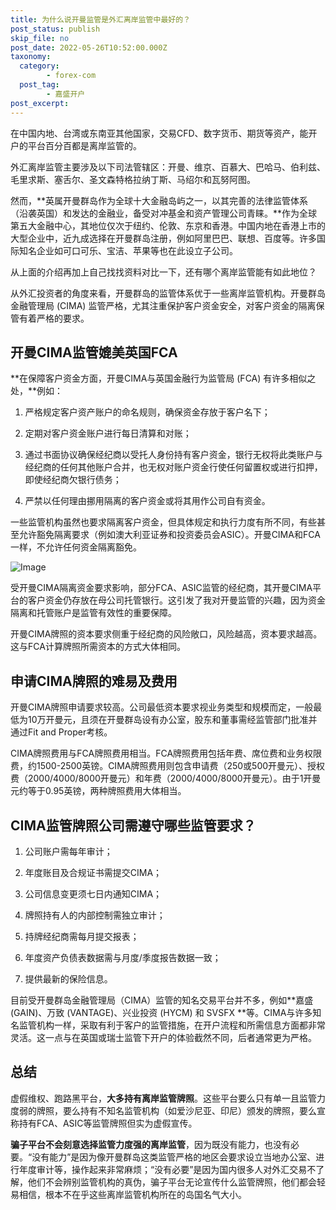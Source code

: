 ```yaml
---
title: 为什么说开曼监管是外汇离岸监管中最好的？
post_status: publish
skip_file: no
post_date: 2022-05-26T10:52:00.000Z
taxonomy:
  category:
        - forex-com
  post_tag:
        - 嘉盛开户
post_excerpt: 
---
```

在中国内地、台湾或东南亚其他国家，交易CFD、数字货币、期货等资产，能开户的平台百分百都是离岸监管的。

外汇离岸监管主要涉及以下司法管辖区：开曼、维京、百慕大、巴哈马、伯利兹、毛里求斯、塞舌尔、圣文森特格拉纳丁斯、马绍尔和瓦努阿图。

然而，**英属开曼群岛作为全球十大金融岛屿之一，以其完善的法律监管体系（沿袭英国）和发达的金融业，备受对冲基金和资产管理公司青睐。**作为全球第五大金融中心，其地位仅次于纽约、伦敦、东京和香港。中国内地在香港上市的大型企业中，近九成选择在开曼群岛注册，例如阿里巴巴、联想、百度等。许多国际知名企业如可口可乐、宝洁、苹果等也在此设立子公司。

从上面的介绍再加上自己找找资料对比一下，还有哪个离岸监管能有如此地位？

从外汇投资者的角度来看，开曼群岛的监管体系优于一些离岸监管机构。开曼群岛金融管理局 (CIMA) 监管严格，尤其注重保护客户资金安全，对客户资金的隔离保管有着严格的要求。

## 开曼CIMA监管媲美英国FCA

**在保障客户资金方面，开曼CIMA与英国金融行为监管局 (FCA) 有许多相似之处，**例如：

1. 严格规定客户资产账户的命名规则，确保资金存放于客户名下；

1. 定期对客户资金账户进行每日清算和对账；

1. 通过书面协议确保经纪商以受托人身份持有客户资金，银行无权将此类账户与经纪商的任何其他账户合并，也无权对账户资金行使任何留置权或进行扣押，即使经纪商欠银行债务；

1. 严禁以任何理由挪用隔离的客户资金或将其用作公司自有资金。

一些监管机构虽然也要求隔离客户资金，但具体规定和执行力度有所不同，有些甚至允许豁免隔离要求（例如澳大利亚证券和投资委员会ASIC）。开曼CIMA和FCA一样，不允许任何资金隔离豁免。

![Image](https://prod-files-secure.s3.us-west-2.amazonaws.com/39ed1227-6d7d-4570-be36-9ccd4a2c4241/bd849744-3fcb-4a37-8312-357962c8f065/image.png?X-Amz-Algorithm=AWS4-HMAC-SHA256&X-Amz-Content-Sha256=UNSIGNED-PAYLOAD&X-Amz-Credential=ASIAZI2LB466YQUTHKZN%2F20250908%2Fus-west-2%2Fs3%2Faws4_request&X-Amz-Date=20250908T161403Z&X-Amz-Expires=3600&X-Amz-Security-Token=IQoJb3JpZ2luX2VjEFgaCXVzLXdlc3QtMiJHMEUCIQDlywJ4cFT4vZ4utmrgQsd0alH6FZ8kNkMdnPprzSRjIQIgN%2Fpe7U%2FH%2FCGNQ5yotrxYjpIRt8A8tCqr5uNvTB7FLwIqiAQIwf%2F%2F%2F%2F%2F%2F%2F%2F%2F%2FARAAGgw2Mzc0MjMxODM4MDUiDIbV0LF%2FwxWdwtqOISrcAwCDE1Jik26%2FjEtmO4EFWh%2BLMUwcCLiOTP3jFrVvF2g7MblRhLFhNFGjU2KamOe6ZxvBFVJdoh3subK8eTc8S869GU5BQ1k3wWNCl0ykXT74s7YnYIojBVvUo%2FYaZkHZM1ozWehlSeqiqLsjHUv2YupyV1nZBCTRyhmhbW4WXMPSASQrbUDh5bY%2F%2BYEG6JolGB24a3E%2BSzcy2%2Fim3xOtGpZcR7h5SwLBIKQ%2FEvkOGx62ASo52YyGbe9A1HAi%2BkNTb3HZMZfc%2BNHa0lcTL85FCQPow5q95kvm3z7n24GO9ybZ9WkQqxdtXP7RgCZF%2B5HrGjzug6F%2F0BeDg1UhwEhtGQ9iGh8ZltzgeRtnknwSl5mpu1S2bkEqSTAqd5mDrxxfHIVo9q6F1fzIDzVHcOErJYpllOzSNU5Rw1jFqFCkS6gqhK0Ntvk3AP4DyYSXgmjYyVFtzKwyP89PAF77nkqpkyjGzuT%2B0BaMEs1ovKclR%2BX5fNCh4zbBKOV8k0Fi%2Fk0rkI8WB0lkPEE%2BMyv00naUwe3EHNvnexpNxYe5Niyfq%2BP%2FUKOtgmlLUinYl1LWcwIW5fF7Z45XmGsZgtTLe9RT8z0fwwqDqpJvNJTktRGm0KJ%2BT7uyKNFoeDH57Y6gMOfw%2B8UGOqUB%2BhHCbkudL6Y1g6%2BUKpH3z%2B4g8iio6X0BjCXxt1MkegtGiQzhNRzMiT4%2FVpkxB8tk3Fljeb%2Fm8fXQ9VN99dgFGXQq8jFQvS608T1aEJ2nUm6A2J1in5KXItsdG%2BN3tiJru6VZ6QkeTn90aXUOHQTGpzYI0oTDMKm1eXvaUwTM5VVqIj17FezWB2Yh57sflXzQWBIs5EpH7eGzEJe8dlONOcO5Fz9W&X-Amz-Signature=641c5d48d71c5a55d1920c549829bfc3364b1dafc95aea5e2316dc13cecd33fd&X-Amz-SignedHeaders=host&x-amz-checksum-mode=ENABLED&x-id=GetObject)

受开曼CIMA隔离资金要求影响，部分FCA、ASIC监管的经纪商，其开曼CIMA平台的客户资金仍存放在母公司托管银行。这引发了我对开曼监管的兴趣，因为资金隔离和托管账户是监管有效性的重要保障。

开曼CIMA牌照的资本要求侧重于经纪商的风险敞口，风险越高，资本要求越高。这与FCA计算牌照所需资本的方式大体相同。

## **申请CIMA牌照的难易及费用**

开曼CIMA牌照申请要求较高。公司最低资本要求视业务类型和规模而定，一般最低为10万开曼元，且须在开曼群岛设有办公室，股东和董事需经监管部门批准并通过Fit and Proper考核。

CIMA牌照费用与FCA牌照费用相当。FCA牌照费用包括年费、席位费和业务权限费，约1500-2500英镑。CIMA牌照费用则包含申请费（250或500开曼元）、授权费（2000/4000/8000开曼元）和年费（2000/4000/8000开曼元）。由于1开曼元约等于0.95英镑，两种牌照费用大体相当。

## CIMA监管牌照公司需遵守哪些监管要求？

1. 公司账户需每年审计；

1. 年度账目及合规证书需提交CIMA；

1. 公司信息变更须七日内通知CIMA；

1. 牌照持有人的内部控制需独立审计；

1. 持牌经纪商需每月提交报表；

1. 年度资产负债表数据需与月度/季度报告数据一致；

1. 提供最新的保险信息。

目前受开曼群岛金融管理局（CIMA）监管的知名交易平台并不多，例如**嘉盛 (GAIN)、万致 (VANTAGE)、兴业投资 (HYCM) 和 SVSFX **等。CIMA与许多知名监管机构一样，采取有利于客户的监管措施，在开户流程和所需信息方面都非常灵活。这一点与在英国或瑞士监管下开户的体验截然不同，后者通常更为严格。

## 总结

虚假维权、跑路黑平台，**大多持有离岸监管牌照**。这些平台要么只有单一且监管力度弱的牌照，要么持有不知名监管机构（如爱沙尼亚、印尼）颁发的牌照，要么宣称持有FCA、ASIC等监管牌照但实为虚假宣传。

**骗子平台不会刻意选择监管力度强的离岸监管**，因为既没有能力，也没有必要。“没有能力”是因为像开曼群岛这类监管严格的地区会要求设立当地办公室、进行年度审计等，操作起来非常麻烦；“没有必要”是因为国内很多人对外汇交易不了解，他们不会辨别监管机构的真伪，骗子平台无论宣传什么监管牌照，他们都会轻易相信，根本不在乎这些离岸监管机构所在的岛国名气大小。